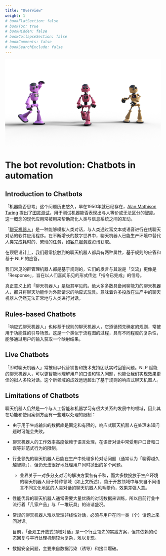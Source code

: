 ```yaml
---
title: "Overview"
weight: 1
# bookFlatSection: false
# bookToc: true
# bookHidden: false
# bookCollapseSection: false
# bookComments: false
# bookSearchExclude: false
---
```


<img src="bot-ga79b5252a_1920.png" alt="bot-ga79b5252a_1920" />

# The bot revolution: Chatbots in automation

## Introduction to Chatbots

「机器能否思考」这个问题历史悠久，早在1950年就已经存在，[Alan Mathison Turing](https://baike.baidu.com/item/%E8%89%BE%E4%BC%A6%C2%B7%E9%BA%A6%E5%B8%AD%E6%A3%AE%C2%B7%E5%9B%BE%E7%81%B5/3940576) 提出了[图灵测试](https://zh.wikipedia.org/wiki/%E5%9B%BE%E7%81%B5%E6%B5%8B%E8%AF%95)，用于测试机器能否表现出与人等价或无法区分的[智能](https://zh.wikipedia.org/wiki/智能)。这一概念的现代应用常被用来帮助简化人类与信息系统之间的互动。

「[聊天机器人](https://zh.wikipedia.org/wiki/%E8%81%8A%E5%A4%A9%E6%A9%9F%E5%99%A8%E4%BA%BA)」是一种能够模拟人类对话，与人类通过富文本或语音进行在线聊天对话的软件应用程序。在不断增长的数字世界中，聊天机器人已能生产环境中替代人类完成耗时的、繁琐的任务，如[客户服务](https://baike.sogou.com/v66630.htm?ch=zhihu.topic)或资讯获取。

在顶层设计上，我们最常接触到的聊天机器人都具有两种属性，基于规则的应答和基于 NLP 的应答。

我们常见的群管理机器人都是基于规则的，它们的发言与其说是「交流」更像是「Response」，旨在以人们喜闻乐见的形式传达「指令已完成」的信号。

真正意义上的「聊天机器人」是极其罕见的。绝大多多数具备闲聊能力的聊天机器人，都只将聊天功能作为外部请求的响应式玩具。意味着许多投放在生产中的聊天机器人仍然无法正常地与人类进行对话。

## Rules-based Chatbots

「响应式聊天机器人」也称基于规则的聊天机器人，它遵循预先确定的规则，常被用于功能性的引导场景。这是一个类似于流程图的过程，具有不同程度的复杂性，能够通过用户的输入获取一个映射结果。

## Live Chatbots

「即时聊天机器人」常被用以代替销售和技术支持团队实时回答问题。NLP 赋能的聊天机器人，可以更智能地理解用户的口语和输入问题，也能让我们实现效果更佳的拟人多轮对话。这个新领域的成效远远超出了基于规则的响应式聊天机器人。

## Limitations of Chatbots

聊天机器人仍然是一个与人工智能和机器学习有很大关系的发展中的领域，因此其在功能和使用案例方面有一些难以处理的限制：

- 由于用于生成输出的数据库是固定和有限的，响应式聊天机器人在处理未知问题时可能会失败。

- 聊天机器人的工作效率高度依赖于语言处理，在语音对话中常受用户口音和口误等非范式行为的限制。

- 行业领先的聊天机器人已能在生产中处理多轮对话问题（通常认为「聊得越久越智能」），但仍无法很好地处理用户同时抛出的多个问题。

  - 业界关于一对多分支对话的解决方案各有千秋，而大多数投放于生产环境的聊天机器人用于特种领域（如上文所述），能于开放领域中与来自不同语言不同文化地区的人类对话的聊天机器人风毛菱角，效果差强人意。

- 性能优异的聊天机器人通常需要大量优质的对话数据来训练，所以目前行业中流行着「几家产品」与「一堆玩具」的诙谐盛况。

- 常规的聊天机器人难以管理非线性对话，必须与用户在同一类（个）话题上来回对话。

  目前，「全双工开放式领域对话」是一个行业领先的实践方案，但其依赖的动态回复与平行处理机制较为复杂，难以复现。

- 数据安全问题，主要来自数据污染（诱导）和接口爆破。
